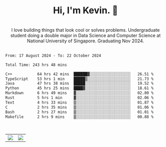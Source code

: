 <!--
**kevin-pek/kevin-pek** is a ✨ _special_ ✨ repository because its `README.md` (this file) appears on your GitHub profile.

Here are some ideas to get you started:

- 🔭 I’m currently working on ...
- 🌱 I’m currently learning ...
- 👯 I’m looking to collaborate on ...
- 🤔 I’m looking for help with ...
- 💬 Ask me about ...
- 📫 How to reach me: ...
- 😄 Pronouns: ...
- ⚡ Fun fact: ...
-->
<div align="center">
  <h1>Hi, I'm Kevin. 👋</h1>
  <br />
  I love building things that look cool or solves problems. Undergraduate student doing a double major in Data Science and Computer Science at National University of Singapore. Graduating Nov 2024.
</div>
<br />
<!--START_SECTION:waka-->

```txt
From: 17 August 2024 - To: 22 October 2024

Total Time: 243 hrs 48 mins

C++           64 hrs 42 mins  ██████▓░░░░░░░░░░░░░░░░░░   26.51 %
TypeScript    53 hrs 1 min    █████▒░░░░░░░░░░░░░░░░░░░   21.73 %
Java          47 hrs 38 mins  █████░░░░░░░░░░░░░░░░░░░░   19.52 %
Python        45 hrs 25 mins  ████▓░░░░░░░░░░░░░░░░░░░░   18.61 %
Markdown      6 hrs 49 mins   ▓░░░░░░░░░░░░░░░░░░░░░░░░   02.80 %
Rust          5 hrs 1 min     ▓░░░░░░░░░░░░░░░░░░░░░░░░   02.06 %
Text          4 hrs 33 mins   ▒░░░░░░░░░░░░░░░░░░░░░░░░   01.87 %
C             2 hrs 35 mins   ▒░░░░░░░░░░░░░░░░░░░░░░░░   01.06 %
Bash          2 hrs 27 mins   ▒░░░░░░░░░░░░░░░░░░░░░░░░   01.01 %
Makefile      2 hrs 9 mins    ▒░░░░░░░░░░░░░░░░░░░░░░░░   00.88 %
```

<!--END_SECTION:waka-->
<br />
<table width="100%">
  <tr>
    <td align="left" width="50%">
      <img src="https://github-readme-stats-kevin-pek.vercel.app/api?username=kevin-pek&include_all_commits=true&count_private=true&theme=rose_pine" />
    </td>
    <td align="right" width="50%">
      <img src="https://github-readme-stats-kevin-pek.vercel.app/api/top-langs?username=kevin-pek&langs_count=10&hide_progress=true&theme=rose_pine" />
    </td>
  </tr>
</table>
